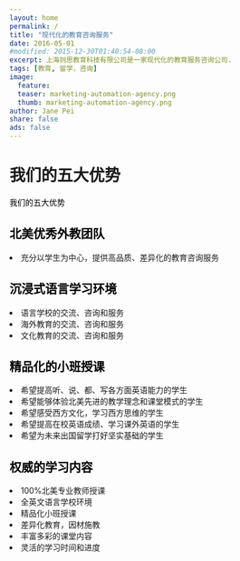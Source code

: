```yaml
---
layout: home
permalink: /
title: "现代化的教育咨询服务"
date: 2016-05-01
#modified: 2015-12-30T01:40:54-08:00
excerpt: 上海则思教育科技有限公司是一家现代化的教育服务咨询公司.
tags: [教育, 留学，咨询]
image:
  feature:
  teaser: marketing-automation-agency.png
  thumb: marketing-automation-agency.png
author: Jane Pei
share: false
ads: false
---
```


<h1 class="strapline">我们的五大优势</h1>
<div id="main_titles" class="tiles"><p style="color: #000000">我们的五大优势</p>
  <div class="tile">
    <!--img src="images/kids-009.jpg" width="90%" height="90%" style="horizental-align: middle"-->
    <h2 class="post-title" style="color: #000000">北美优秀外教团队</h2>
    <p class="post-excerpt" style="color: ##0000FF">
    <li>充分以学生为中心，提供高品质、差异化的教育咨询服务</li></p>
  </div>
  <div class="tile">
    <!--img src="images/kids-009.jpg" width="90%" height="90%" style="horizental-align: middle"-->
    <h2 class="post-title" style="color: #000000">沉浸式语言学习环境</h2>
    <p class="post-excerpt" style="color: ##0000FF">
    <li>语言学校的交流、咨询和服务</li>
    <li>海外教育的交流、咨询和服务</li>
    <li>文化教育的交流、咨询和服务</li></p>
  </div>
  <div class="tile">
    <h2 class="post-title" style="color: #000000">精品化的小班授课</h2>
    <p class="post-excerpt" style="color: ##0000FF">
    <li>希望提高听、说、都、写各方面英语能力的学生</li>
    <li>希望能够体验北美先进的教学理念和课堂模式的学生</li>
    <li>希望感受西方文化，学习西方思维的学生</li>
    <li>希望提高在校英语成绩、学习课外英语的学生</li>
    <li>希望为未来出国留学打好坚实基础的学生</li></p>
  </div>
  <div class="tile">
    <h2 class="post-title" style="color: #000000">权威的学习内容</h2>
    <p class="post-excerpt" style="color: ##0000FF">
    <li>100%北美专业教师授课</li>
    <li>全英文语言学校环境</li>
    <li>精品化小班授课</li>
    <li>差异化教育，因材施教</li>
    <li>丰富多彩的课堂内容</li>
    <li>灵活的学习时间和进度</li></p>
  </div>
  <!--div>
    <a href="{{ site.url }}/value-prop/"><h2 id="learn" class="post-title animated infinite pulse" style="color: blue; text-decoration: underline">想要了解更多的则思教育的价值理念»</h2></a>
  </div-->
</div>
